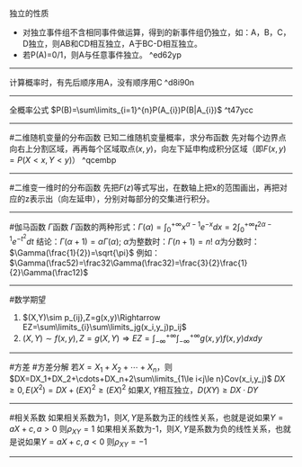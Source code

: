 独立的性质
* 对独立事件组不含相同事件做运算，得到的新事件组仍独立，如：A，B，C，D独立，则AB和CD相互独立，A于BC-D相互独立。
* 若P(A)=0/1，则A与任意事件独立。 ^ed62yp

---
计算概率时，有先后顺序用A，没有顺序用C ^d8i90n

---
全概率公式
$P(B)=\sum\limits_{i=1}^{n}P(A_{i})P(B|A_{i})$ ^t47ycc

---
#二维随机变量的分布函数 
已知二维随机变量概率，求分布函数
先对每个边界点向右上分割区域，再再每个区域取点$(x,y)$，向左下延申构成积分区域（即$F(x,y)=P(X<x,Y<y)$） ^qcembp

---
#二维变一维时的分布函数
先把$F(z)$等式写出，在数轴上把x的范围画出，再把对应的z表示出（向左延申），分别对每部分的交集进行积分。

---
#伽马函数 $\Gamma$函数
$\Gamma$函数的两种形式：$\Gamma(\alpha)=\int^{+\infty}_{0}x^{\alpha-1}e^{-x}dx=2\int^{+\infty}_{0}t^{2\alpha-1}e^{-t^{2}}dt$
结论：$\Gamma(\alpha+1)=\alpha\Gamma(\alpha);$
$\alpha$为整数时：$\Gamma(n+1)=n!$
$\alpha$为分数时：$\Gamma(\frac{1}{2})=\sqrt{\pi}$
例如：$\Gamma(\frac52)=\frac32\Gamma(\frac32)=\frac{3}{2}\frac{1}{2}\Gamma(\frac12)$

---
#数学期望
1. $(X,Y)\sim p_{ij},Z=g(x,y)\Rightarrow EZ=\sum\limits_{i}\sum\limits_jg(x_i,y_j)p_ij$
2. $(X,Y)\sim f(x,y),Z=g(X,Y)\Rightarrow EZ=\int^{+\infty}_{-\infty}\int^{+\infty}_{-\infty}g(x,y)f(x,y)dxdy$

---
#方差 #方差分解 
若$X=X_1+X_2+\cdots+X_n$，则$DX=DX_1+DX_2+\cdots+DX_n+2\sum\limits_{1\le i<j\le n}Cov(x_i,y_j)$
$DX\ge 0,E(X^{2})=DX+(EX)^{2}\ge (EX)^2$
如果$X,Y$相互独立，$D(XY)\ge DX\cdot DY$

---
#相关系数
如果相关系数为1，则$X,Y$是系数为正的线性关系，也就是说如果$Y=aX+c,a>0$
则$\rho_{XY}=1$
如果相关系数为-1，则$X,Y$是系数为负的线性关系，也就是说如果$Y=aX+c,a<0$
则$\rho_{XY}=-1$

---

